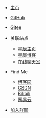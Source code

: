 - [主页](/)

- [GitHub](https://github.com/Pstarchen/CTFer_tools)

- [Gitee](https://gitee.com/starchen520/CTFer_tools)

- 关联站点
    - [星辰主页](https://starchen.top/)
    - [星辰博客](https://blog.starchen.top/)
    - [在线聊天室](https://chat.starchen.top/)

- Find Me
    - [博客园](https://www.cnblogs.com/Sdpcstarchen)
    - [CSDN](https://blog.csdn.net/Hope_StarLOVE)
    - [Bilibili](https://space.bilibili.com/353836551)
    - [网易云](https://music.163.com/#/user/home?id=1537080574)
- [加入群聊](https://qm.qq.com/q/9STuwCmO9q)

